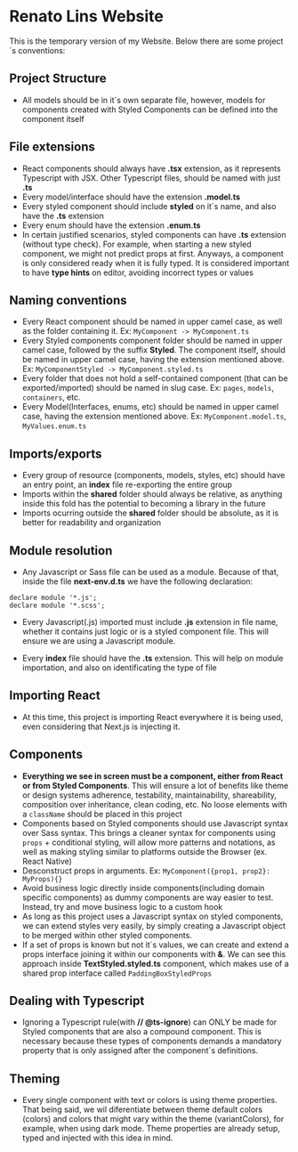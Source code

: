 # Renato Lins Website

This is the temporary version of my Website. Below there are some project´s conventions:

## Project Structure

* All models should be in it´s own separate file, however, models for components created with Styled Components can be defined into the component itself

## File extensions

* React components should always have __.tsx__ extension, as it represents Typescript with JSX. Other Typescript files, should be named with just __.ts__
* Every model/interface should have the extension __.model.ts__
* Every styled component should include __styled__ on it´s name, and also have the __.ts__ extension
* Every enum should have the extension __.enum.ts__
* In certain justified scenarios, styled components can have __.ts__ extension (without type check). For example, when starting a new styled component, we might not predict props at first. Anyways, a component is only considered ready when it is fully typed. It is considered important to have __type hints__ on editor, avoiding incorrect types or values

## Naming conventions

* Every React component should be named in upper camel case, as well as the folder containing it. Ex: ```MyComponent -> MyComponent.ts```
* Every Styled components component folder should be named in upper camel case, followed by the suffix __Styled__. The component itself, should be named in upper camel case, having the extension mentioned above. Ex: ```MyComponentStyled -> MyComponent.styled.ts```
* Every folder that does not hold a self-contained component (that can be exported/imported) should be named in slug case. Ex: ```pages```, ```models```, ```containers```, etc.
* Every Model(Interfaces, enums, etc) should be named in upper camel case, having the extension mentioned above. Ex: ```MyComponent.model.ts```, ```MyValues.enum.ts```
  
## Imports/exports

* Every group of resource (components, models, styles, etc) should have an entry point, an __index__ file re-exporting the entire group
* Imports within the __shared__ folder should always be relative, as anything inside this fold has the potential to becoming a library in the future
* Imports ocurring outside the __shared__ folder should be absolute, as it is better for readability and organization

## Module resolution

* Any Javascript or Sass file can be used as a module. Because of that, inside the file __next-env.d.ts__ we have the following declaration: 

```
declare module '*.js';
declare module '*.scss';
```

* Every Javascript(.js) imported must include __.js__ extension in file name, whether it contains just logic or is a styled component file. This will ensure we are using a Javascript module.

* Every __index__ file should have the __.ts__ extension. This will help on module importation, and also on identificating the type of file

## Importing React

* At this time, this project is importing React everywhere it is being used, even considering that Next.js is injecting it.

## Components

* __Everything we see in screen must be a component, either from React or from Styled Components__. This will ensure a lot of benefits like theme or design systems adherence, testability, maintainability, shareability, composition over inheritance, clean coding, etc. No loose elements with a ```className``` should be placed in this project
* Components based on Styled components should use Javascript syntax over Sass syntax. This brings a cleaner syntax for components using ```props``` + conditional styling, will allow more patterns and notations, as well as making styling similar to platforms outside the Browser (ex. React Native)
* Desconstruct props in arguments. Ex: ```MyComponent({prop1, prop2}: MyProps){}```
* Avoid business logic directly inside components(including domain specific components) as dummy components are way easier to test. Instead, try and move business logic to a custom hook
* As long as this project uses a Javascript syntax on styled components, we can extend styles very easily, by simply creating a Javascript object to be merged within other styled components. 
* If a set of props is known but not it´s values, we can create and extend a props interface joining it within our components with __&__. We can see this approach inside __TextStyled.styled.ts__ component, which makes use of a shared prop interface called ```PaddingBoxStyledProps```

## Dealing with Typescript

* Ignoring a Typescript rule(with __// @ts-ignore__) can ONLY be made for Styled components that are also a compound component. This is necessary because these types of components demands a mandatory property that is only assigned after the component´s definitions. 

## Theming

* Every single component with text or colors is using theme properties. That being said, we wil diferentiate between theme default colors (colors) and colors that might vary within the theme (variantColors), for example, when using dark mode. Theme properties are already setup, typed and injected with this idea in mind.

